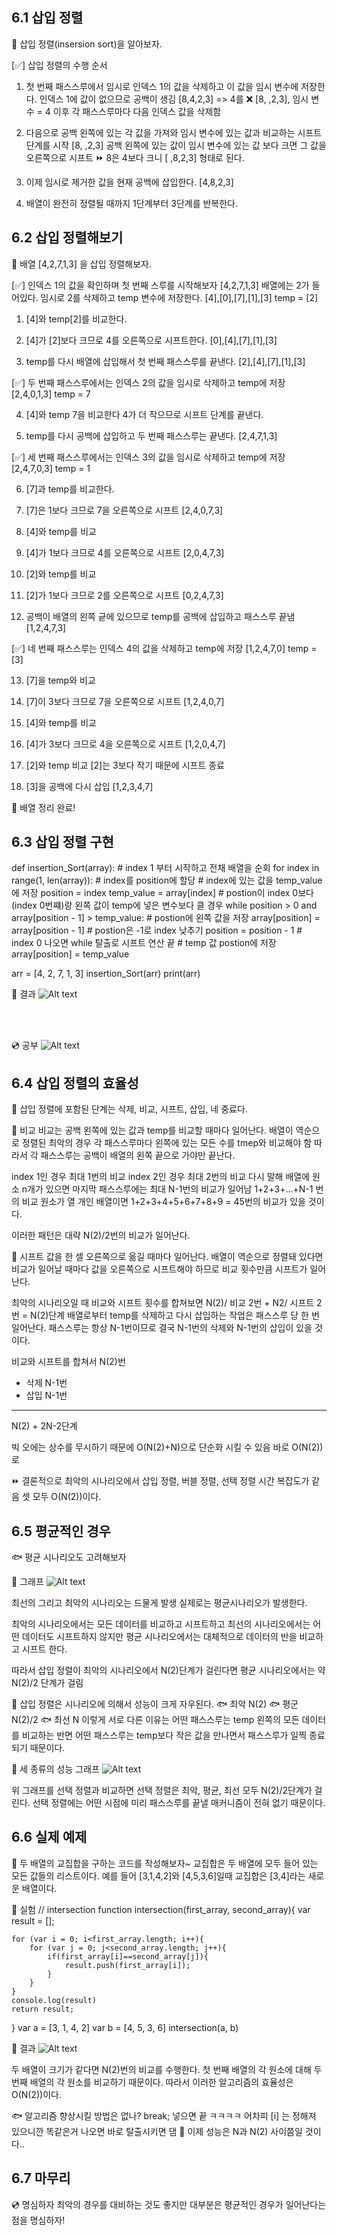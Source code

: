 ## 6.1 삽입 정렬
🧊 삽입 정렬(insersion sort)을 알아보자.

[✅] 삽입 정렬의 수행 순서 
1. 첫 번째 패스스루에서 임시로 인덱스 1의 값을 삭제하고 
   이 값을 임시 변수에 저장한다. 인덱스 1에 값이 없으므로 공백이 생김
   [8,4,2,3] => 4를 ❌
   [8, ,2,3], 임시 변수 = 4 
   이후 각 패스스루마다 다음 인덱스 값을 삭제함 

2. 다음으로 공백 왼쪽에 있는 각 값을 가져와 임시 변수에 있는 값과 비교하는 시프트 단계를 시작 
   [8, ,2,3] 공백 왼쪽에 있는 값이 임시 변수에 있는 값 보다 크면 그 값을 오른쪽으로 시프트 
   ⏩ 8은 4보다 크니 [ ,8,2,3] 형태로 된다. 

3. 이제 임시로 제거한 값을 현재 공백에 삽입한다. 
   [4,8,2,3]

4. 배열이 완전히 정렬될 때까지 1단계부터 3단계를 반복한다. 


## 6.2 삽입 정렬해보기
🧊 배열 [4,2,7,1,3] 을 삽입 정렬해보자. 

[✅] 인덱스 1의 값을 확인하며 첫 번째 스루를 시작해보자 
    [4,2,7,1,3] 배열에는 2가 들어있다. 
    임시로 2를 삭제하고 temp 변수에 저장한다. 
    [4],[0],[7],[1],[3]
    temp = [2]

1. [4]와 temp[2]를 비교한다. 

2. [4]가 [2]보다 크므로 4를 오른쪽으로 시프트한다. 
   [0],[4],[7],[1],[3]

3. temp를 다시 배열에 삽입해서 첫 번째 패스스루를 끝낸다. 
   [2],[4],[7],[1],[3]

[✅] 두 번째 패스스루에서는 인덱스 2의 값을 임시로 삭제하고 temp에 저장 
     [2,4,0,1,3] temp = 7 

4. [4]와 temp 7을 비교한다 4가 더 작으므로 시프트 단계를 끝낸다. 

5. temp를 다시 공백에 삽입하고 두 번째 패스스루는 끝낸다.
   [2,4,7,1,3]

[✅] 세 번째 패스스루에서는 인덱스 3의 값을 임시로 삭제하고 temp에 저장 
     [2,4,7,0,3] temp = 1 

6. [7]과 temp를 비교한다. 

7. [7]은 1보다 크므로 7을 오른쪽으로 시프트 
   [2,4,0,7,3]

8. [4]와 temp를 비교 

9. [4]가 1보다 크므로 4를 오른쪽으로 시프트 
   [2,0,4,7,3]

10. [2]와 temp를 비교 

11. [2]가 1보다 크므로 2를 오른쪽으로 시프트
    [0,2,4,7,3]

12. 공백이 배열의 왼쪽 긑에 있으므로 temp를 공백에 삽입하고 패스스루 끝냄
    [1,2,4,7,3]

[✅] 네 번째 패스스루는 인덱스 4의 값을 삭제하고 temp에 저장 
      [1,2,4,7,0] temp = [3]

13. [7]을 temp와 비교 

14. [7]이 3보다 크므로 7을 오른쪽으로 시프트 
    [1,2,4,0,7]

15. [4]와 temp를 비교 

16. [4]가 3보다 크므로 4을 오른쪽으로 시프트 
    [1,2,0,4,7]

17. [2]와 temp 비교 [2]는 3보다 작기 때문에 시프트 종료 

18. [3]을 공백에 다시 삽입 
    [1,2,3,4,7]

🐸 배열 정리 완료! 

## 6.3 삽입 정렬 구현

def insertion_Sort(array):
    # index 1 부터 시작하고 전채 배열을 순회 
    for index in range(1, len(array)):
        # index를 position에 할당
        # index에 있는 값을 temp_value에 저장 
        position = index
        temp_value = array[index]
        # postion이 index 0보다 (index 0번쨰)랑 왼쪽 값이 temp에 넣은 변수보다 클 경우 
        while position > 0 and array[position - 1] > temp_value:
            # postion에 왼쪽 값을 저장 
            array[position] = array[position - 1]
            # postion은 -1로 index 낮추기 
            position = position - 1
        # index 0 나오면 while 탈출로 시프트 연산 끝 
        # temp 값 postion에 저장 
        array[position] = temp_value

arr = [4, 2, 7, 1, 3]
insertion_Sort(arr)
print(arr)

🧊 결과 
![Alt text](./img/2.png)

<br>
</br>

💿 공부 
![Alt text](./img/1.jpg)

## 6.4 삽입 정렬의 효율성
🐸 삽입 정렬에 포함된 단계는 삭제, 비교, 시프트, 삽입, 네 중료다. 

📀 비교 
비교는 공백 왼쪽에 있는 값과 temp를 비교할 때마다 일어난다. 
배열이 역순으로 정렬된 최악의 경우 각 패스스루마다 왼쪽에 있는 모든 수를 tmep와 비교해야 함 
따라서 각 패스스루는 공백이 배열의 왼쪽 끝으로 가야만 끝난다. 

index 1인 경우 최대 1번의 비교 
index 2인 경우 최대 2번의 비교 
다시 말해 배열에 원소 n개가 있으면 마지막 패스스루에는 최대 N-1번의 비교가 일어남 
1+2+3+...+N-1 번의 비교 
원소가 열 개인 배열이면 1+2+3+4+5+6+7+8+9 = 45번의 비교가 있을 것이다. 

이러한 패턴은 대략 N(2)/2번의 비교가 일어난다. 

📀 시프트
값을 한 셀 오른쪽으로 옮길 때마다 일어난다. 배열이 역순으로 정렬돼 있다면 비교가 일어날 때마다 
값을 오른쪽으로 시프트해야 하므로 비교 횟수만큼 시프트가 일어난다. 

최악의 시나리오일 때 비교와 시프트 횟수를 합쳐보면 
N(2)/ 비교 2번  + N2/ 시프트 2번 = N(2)단계
배열로부터 temp를 삭제하고 다시 삽입하는 작업은 패스스루 당 한 번 일어난다. 
패스스루는 항상 N-1번이므로 결국 N-1번의 삭제와 N-1번의 삽입이 있을 것이다. 

비교와 시프트를 합쳐서 N(2)번 
+ 삭제 N-1번
+ 삽입 N-1번 
-------------------
N(2) + 2N-2단계 

빅 오에는 상수를 무시하기 때문에 O(N(2)+N)으로 단순화 시킬 수 있음 
바로 O(N(2))로 

⏩ 결론적으로 최악의 시나리오에서 삽입 정렬, 버블 정렬, 선택 정렬 시간 복잡도가 같음 
   셋 모두 O(N(2))이다.  

## 6.5 평균적인 경우
🐟 평균 시나리오도 고려해보자

🧪 그래프
![Alt text](./img/3.png)

최선의 그리고 최악의 시나리오는 드물게 발생 
실제로는 평균시나리오가 발생한다. 

최악의 시나리오에서는 모든 데이터를 비교하고 시프트하고
최선의 시나리오에서는 어떤 데이터도 시프트하지 않지만 
평균 시나리오에서는 대체적으로 데이터의 반을 비교하고 시프트 한다. 

따라서 삽입 정렬이 최악의 시나리오에서 N(2)단계가 걸린다면 평균 시나리오에서는 약 N(2)/2 단계가 걸림 

🐧 삽입 정렬은 시나리오에 의해서 성능이 크게 자우된다. 
🐟 최악 N(2)
🐟 평군 N(2)/2
🐟 최선 N 
이렇게 서로 다른 이유는 어떤 패스스루는 temp 왼쪽의 모든 데이터를 비교하는 반면
어떤 패스스루는 temp보다 작은 값을 만나면서 패스스루가 일찍 종료되기 때문이다. 

🧪 세 종류의 성능 그래프 
![Alt text](./img/4.png)

위 그래프를 선택 정렬과 비교하면 선택 정렬은 최악, 평균, 최선 모두 N(2)/2단계가 걸린다. 
선택 정렬에는 어떤 시점에 미리 패스스루를 끝낼 매커니즘이 전혀 없기 때문이다. 

## 6.6 실제 예제 
🍹 두 배열의 교집합을 구하는 코드를 작성해보자~ 
    교집합은 두 배열에 모두 들어 있는 모든 값들의 리스트이다. 
    예를 들어 [3,1,4,2]와 [4,5,3,6]일때 교집합은 [3,4]라는 새로운 배열이다.

🧪 실험
// intersection
function intersection(first_array, second_array){
    var result = [];

    for (var i = 0; i<first_array.length; i++){
        for (var j = 0; j<second_array.length; j++){
            if(first_array[i]==second_array[j]){
                result.push(first_array[i]);
            }
        }
    }
    console.log(result)
    return result;
}
var a = [3, 1, 4, 2]
var b = [4, 5, 3, 6]
intersection(a, b)

🧪 결과
![Alt text](./img/5.png)

두 배열이 크기가 같다면 N(2)번의 비교를 수행한다. 
첫 번째 배열의 각 원소에 대해 두 번째 배열의 각 원소를 비교하기 때문이다. 
따라서 이러한 알고리즘의 효율성은 O(N(2))이다. 

🐟 알고리즘 향상시킬 방법은 없나? 
    break; 넣으면 끝 ㅋㅋㅋㅋ 
    어차피 [i] 는 정해져 있으니깐 똑같은거 나오면 바로 탈출시키면 댐 
🧊 이제 성능은 N과 N(2) 사이쯤일 것이다.. 

## 6.7 마무리
💿 명심하자 최악의 경우를 대비하는 것도 좋지만 대부분은 평균적인 경우가 
    일어난다는 점을 명심하자! 
    